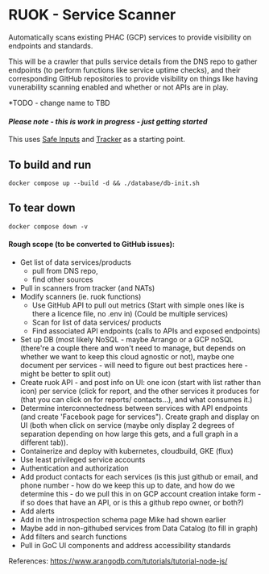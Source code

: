 # RUOK - Service Scanner

Automatically scans existing PHAC (GCP) services to provide visibility on endpoints and standards. 

This will be a crawler that pulls service details from the DNS repo to gather endpoints (to perform functions like service uptime checks), and their corresponding GitHub repositories to provide visibility on things like having vunerability scanning enabled and whether or not APIs are in play. 

*TODO - change name to TBD 

#### *Please note - this is work in progress - just getting started* 

This uses [Safe Inputs](https://github.com/PHACDataHub/safe-inputs) and [Tracker](https://github.com/canada-ca/tracker) as a starting point.

## To build and run 
```
docker compose up --build -d && ./database/db-init.sh
```

## To tear down 
```
docker compose down -v
```

#### Rough scope (to be converted to GitHub issues):
* Get list of data services/products 
    * pull from DNS repo, 
    * find other sources
* Pull in scanners from tracker (and NATs) 
* Modify scanners (ie. ruok functions) 
    * Use GitHub API to pull out metrics (Start with simple ones like is there a licence file, no .env in) (Could be multiple services)
    * Scan for list of data services/ products 
    * Find associated API endpoints (calls to APIs and exposed endpoints)
* Set up DB (most likely NoSQL - maybe Arrango or a GCP noSQL (there're a couple there and won't need to manage, but depends on whether we want to keep this cloud agnostic or not), maybe one document per services -  will need to figure out best practices here - might be better to split out)
* Create ruok API - and post info on UI: one icon (start with list rather than icon) per service (click for report, and the other services it produces for (that you can click on for reports/ contacts...), and what consumes it.)
* Determine interconnectedness between services with API endpoints (and create 'Facebook page for services"). Create graph and display on UI (both when click on service (maybe only display 2 degrees of separation depending on how large this gets, and a full graph in a different tab)).
* Containerize and deploy with kubernetes, cloudbuild, GKE (flux)
* Use least privileged service accounts
* Authentication and authorization
* Add product contacts for each services (is this just github or email, and phone number - how do we keep this up to date, and how do we determine this - do we pull this in on GCP account creation intake form - if so does that have an API, or is this a github repo owner, or both?)
* Add alerts
* Add in the introspection schema page Mike had shown earlier
* Maybe add in non-githubed services from Data Catalog (to fill in graph) 
* Add filters and search functions
* Pull in GoC UI components and address accessibility standards

References:
https://www.arangodb.com/tutorials/tutorial-node-js/




